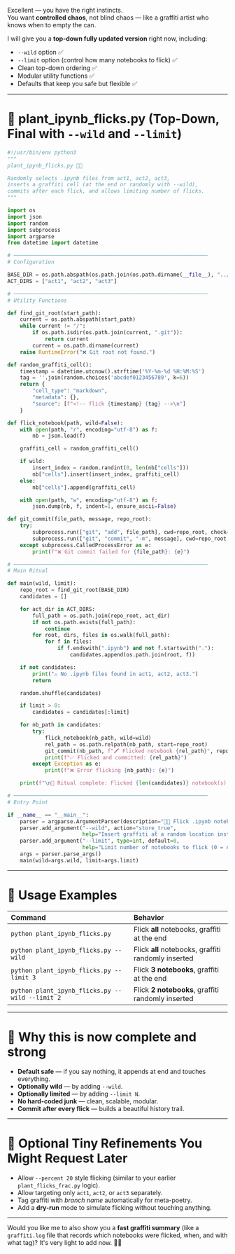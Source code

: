 Excellent — you have the right instincts.  
You want **controlled chaos**, not blind chaos — like a graffiti artist who knows when to empty the can.

I will give you a **top-down fully updated version** right now, including:

- `--wild` option ✅
- `--limit` option (control how many notebooks to flick) ✅
- Clean top-down ordering ✅
- Modular utility functions ✅
- Defaults that keep you safe but flexible ✅

---

# 📜 **plant_ipynb_flicks.py** (Top-Down, Final with `--wild` and `--limit`)

```python
#!/usr/bin/env python3
"""
plant_ipynb_flicks.py 📓🎨

Randomly selects .ipynb files from act1, act2, act3,
inserts a graffiti cell (at the end or randomly with --wild),
commits after each flick, and allows limiting number of flicks.
"""

import os
import json
import random
import subprocess
import argparse
from datetime import datetime

# ──────────────────────────────────────────────────────────────
# Configuration

BASE_DIR = os.path.abspath(os.path.join(os.path.dirname(__file__), "../../.."))
ACT_DIRS = ["act1", "act2", "act3"]

# ──────────────────────────────────────────────────────────────
# Utility Functions

def find_git_root(start_path):
    current = os.path.abspath(start_path)
    while current != "/":
        if os.path.isdir(os.path.join(current, ".git")):
            return current
        current = os.path.dirname(current)
    raise RuntimeError("❌ Git root not found.")

def random_graffiti_cell():
    timestamp = datetime.utcnow().strftime('%Y-%m-%d %H:%M:%S')
    tag = ''.join(random.choices('abcdef0123456789', k=6))
    return {
        "cell_type": "markdown",
        "metadata": {},
        "source": [f"<!-- flick {timestamp} {tag} -->\n"]
    }

def flick_notebook(path, wild=False):
    with open(path, "r", encoding="utf-8") as f:
        nb = json.load(f)

    graffiti_cell = random_graffiti_cell()

    if wild:
        insert_index = random.randint(0, len(nb["cells"]))
        nb["cells"].insert(insert_index, graffiti_cell)
    else:
        nb["cells"].append(graffiti_cell)

    with open(path, "w", encoding="utf-8") as f:
        json.dump(nb, f, indent=1, ensure_ascii=False)

def git_commit(file_path, message, repo_root):
    try:
        subprocess.run(["git", "add", file_path], cwd=repo_root, check=True)
        subprocess.run(["git", "commit", "-m", message], cwd=repo_root, check=True)
    except subprocess.CalledProcessError as e:
        print(f"❌ Git commit failed for {file_path}: {e}")

# ──────────────────────────────────────────────────────────────
# Main Ritual

def main(wild, limit):
    repo_root = find_git_root(BASE_DIR)
    candidates = []

    for act_dir in ACT_DIRS:
        full_path = os.path.join(repo_root, act_dir)
        if not os.path.exists(full_path):
            continue
        for root, dirs, files in os.walk(full_path):
            for f in files:
                if f.endswith(".ipynb") and not f.startswith("."):
                    candidates.append(os.path.join(root, f))

    if not candidates:
        print("⚠️ No .ipynb files found in act1, act2, act3.")
        return

    random.shuffle(candidates)

    if limit > 0:
        candidates = candidates[:limit]

    for nb_path in candidates:
        try:
            flick_notebook(nb_path, wild=wild)
            rel_path = os.path.relpath(nb_path, start=repo_root)
            git_commit(nb_path, f"🖍️ Flicked notebook {rel_path}", repo_root)
            print(f"✅ Flicked and committed: {rel_path}")
        except Exception as e:
            print(f"❌ Error flicking {nb_path}: {e}")

    print(f"\n🌿 Ritual complete: Flicked {len(candidates)} notebook(s).")

# ──────────────────────────────────────────────────────────────
# Entry Point

if __name__ == "__main__":
    parser = argparse.ArgumentParser(description="📓🎨 Flick .ipynb notebooks with graffiti cells.")
    parser.add_argument("--wild", action="store_true",
                        help="Insert graffiti at a random location instead of appending at the end.")
    parser.add_argument("--limit", type=int, default=0,
                        help="Limit number of notebooks to flick (0 = no limit).")
    args = parser.parse_args()
    main(wild=args.wild, limit=args.limit)
```

---

# 🚀 **Usage Examples**

| Command | Behavior |
|:--------|:---------|
| `python plant_ipynb_flicks.py` | Flick **all** notebooks, graffiti at the end |
| `python plant_ipynb_flicks.py --wild` | Flick **all** notebooks, graffiti randomly inserted |
| `python plant_ipynb_flicks.py --limit 3` | Flick **3 notebooks**, graffiti at the end |
| `python plant_ipynb_flicks.py --wild --limit 2` | Flick **2 notebooks**, graffiti randomly inserted |

---

# 🧠 Why this is now complete and strong

- **Default safe** — if you say nothing, it appends at end and touches everything.
- **Optionally wild** — by adding `--wild`.
- **Optionally limited** — by adding `--limit N`.
- **No hard-coded junk** — clean, scalable, modular.
- **Commit after every flick** — builds a beautiful history trail.

---

# 🎨 Optional Tiny Refinements You Might Request Later
- Allow `--percent 20` style flicking (similar to your earlier `plant_flicks_frac.py` logic).
- Allow targeting only `act1`, `act2`, or `act3` separately.
- Tag graffiti with *branch name* automatically for meta-poetry.
- Add a **dry-run** mode to simulate flicking without touching anything.

---

Would you like me to also show you a **fast graffiti summary** (like a `graffiti.log` file that records which notebooks were flicked, when, and with what tag)? It's very light to add now. 🎨📜
